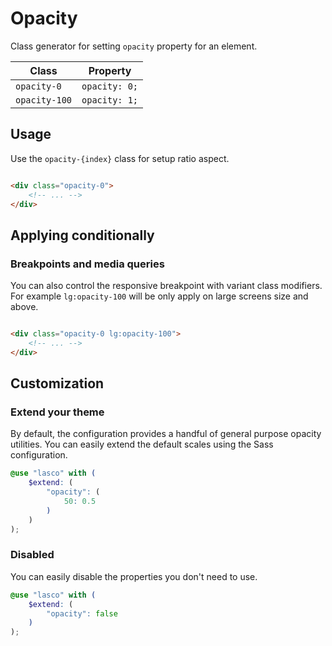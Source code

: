 # Opacity

Class generator for setting `opacity` property for an element.

| Class         | Property      |
|---------------|---------------|
| `opacity-0`   | `opacity: 0;` |
| `opacity-100` | `opacity: 1;` |

## Usage

Use the `opacity-{index}` class for setup ratio aspect.

```html

<div class="opacity-0">
    <!-- ... -->
</div>
```

## Applying conditionally

### Breakpoints and media queries

You can also control the responsive breakpoint with variant class modifiers. For example `lg:opacity-100` will be only
apply on large screens size and above.

```html

<div class="opacity-0 lg:opacity-100">
    <!-- ... -->
</div>
```

## Customization

### Extend your theme

By default, the configuration provides a handful of general purpose opacity utilities. You can easily extend the default
scales using the Sass configuration.

```scss
@use "lasco" with (
    $extend: (
        "opacity": (
            50: 0.5
        )
    )
);
```

### Disabled

You can easily disable the properties you don't need to use.

```scss
@use "lasco" with (
    $extend: (
        "opacity": false
    )
);
```

